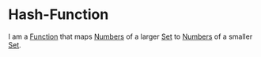 # Hash-Function

I am a [Function](13000011.md) that maps [Numbers](60000.md) of a larger [Set](60004.md) to [Numbers](60000.md) of a smaller [Set](60004.md). 